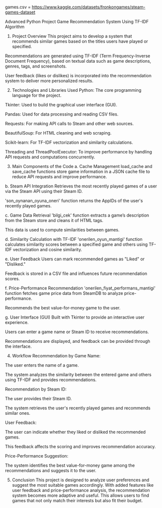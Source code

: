 games.csv = https://www.kaggle.com/datasets/fronkongames/steam-games-dataset

Advanced Python Project
Game Recommendation System Using TF-IDF Algorithm

1. Project Overview
This project aims to develop a system that recommends similar games based on the titles users have played or specified.

Recommendations are generated using TF-IDF (Term Frequency-Inverse Document Frequency), based on textual data such as game descriptions, genres, tags, and screenshots.

User feedback (likes or dislikes) is incorporated into the recommendation system to deliver more personalized results.

2. Technologies and Libraries Used
Python: The core programming language for the project.

Tkinter: Used to build the graphical user interface (GUI).

Pandas: Used for data processing and reading CSV files.

Requests: For making API calls to Steam and other web sources.

BeautifulSoup: For HTML cleaning and web scraping.

Scikit-learn: For TF-IDF vectorization and similarity calculations.

Threading and ThreadPoolExecutor: To improve performance by handling API requests and computations concurrently.

3. Main Components of the Code
a. Cache Management
load_cache and save_cache functions store game information in a JSON cache file to reduce API requests and improve performance.

b. Steam API Integration
Retrieves the most recently played games of a user via the Steam API using their Steam ID.

'son_oynanan_oyuna_oneri' function returns the AppIDs of the user's recently played games.

c. Game Data Retrieval
'bilgi_cek' function extracts a game’s description from the Steam store and cleans it of HTML tags.

This data is used to compute similarities between games.

d. Similarity Calculation with TF-IDF
'onerilen_oyun_mantigi' function calculates similarity scores between a specified game and others using TF-IDF vectorization and cosine similarity.

e. User Feedback
Users can mark recommended games as "Liked" or "Disliked."

Feedback is stored in a CSV file and influences future recommendation scores.

f. Price-Performance Recommendation
'onerilen_fiyat_performans_mantigi' function fetches game price data from SteamDB to analyze price-performance.

Recommends the best value-for-money game to the user.

g. User Interface (GUI)
Built with Tkinter to provide an interactive user experience.

Users can enter a game name or Steam ID to receive recommendations.

Recommendations are displayed, and feedback can be provided through the interface.

4. Workflow
Recommendation by Game Name:

The user enters the name of a game.

The system analyzes the similarity between the entered game and others using TF-IDF and provides recommendations.

Recommendation by Steam ID:

The user provides their Steam ID.

The system retrieves the user's recently played games and recommends similar ones.

User Feedback:

The user can indicate whether they liked or disliked the recommended games.

This feedback affects the scoring and improves recommendation accuracy.

Price-Performance Suggestion:

The system identifies the best value-for-money game among the recommendations and suggests it to the user.

5. Conclusion
This project is designed to analyze user preferences and suggest the most suitable games accordingly. With added features like user feedback and price-performance analysis, the recommendation system becomes more adaptive and useful. This allows users to find games that not only match their interests but also fit their budget.
